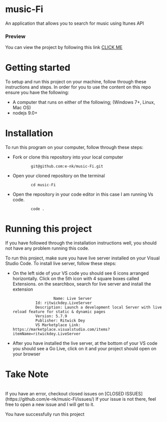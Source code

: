 # music-Fi
An application that allows you to search for music using Itunes API

<h3>Preview</h3> 

You can view the project by following this link [CLICK ME](https://e-nk.github.io/music-Fi/)

# Getting started
To setup and run this project on your machine, follow through these instructions and steps.
In order for you to use the content on this repo ensure you have the following:

- A computer that runs on either of the following; (Windows 7+, Linux, Mac OS)
- nodejs 9.0+

# Installation
To run this program on your computer, follow through these steps:
  - Fork or clone this repository into your local computer

                git@github.com:e-nk/music-Fi.git
  - Open your cloned repository on the terminal

                cd music-Fi
  - Open the repository in your code editor in this case I am running Vs code.

                code .

# Running this project
If you have followed through the installation instructions well, you should not have any problem running this code.

To run this project, make sure you have live server installed on your Visual Studio Code. To install live server, follow these steps:

- On the left side of your VS code you should see 6 icons arranged horizontally. Click on the 5th icon with 4 square boxes called Extensions. on the searchbox, search for live server and install the extension

                        Name: Live Server
                Id: ritwickdey.LiveServer
                Description: Launch a development local Server with live reload feature for static & dynamic pages
                Version: 5.7.9
                Publisher: Ritwick Dey
                VS Marketplace Link: https://marketplace.visualstudio.com/items?itemName=ritwickdey.LiveServer


- After you have installed the live server, at the bottom of your VS code you should see a Go Live, click on it and your project should open on your browser

<h1>Take Note</h1><br>If you have an error, checkout closed issues on [CLOSED ISSUES](https://github.com/e-nk/music-Fi/issues/) If your issue is not there, feel free to open a new issue and I will get to it.

You have successfully run this project
